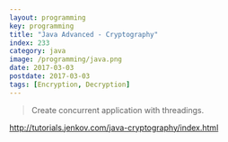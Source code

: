 ```yaml
---
layout: programming
key: programming
title: "Java Advanced - Cryptography"
index: 233
category: java
image: /programming/java.png
date: 2017-03-03
postdate: 2017-03-03
tags: [Encryption, Decryption]
---
```


> Create concurrent application with threadings.


http://tutorials.jenkov.com/java-cryptography/index.html
